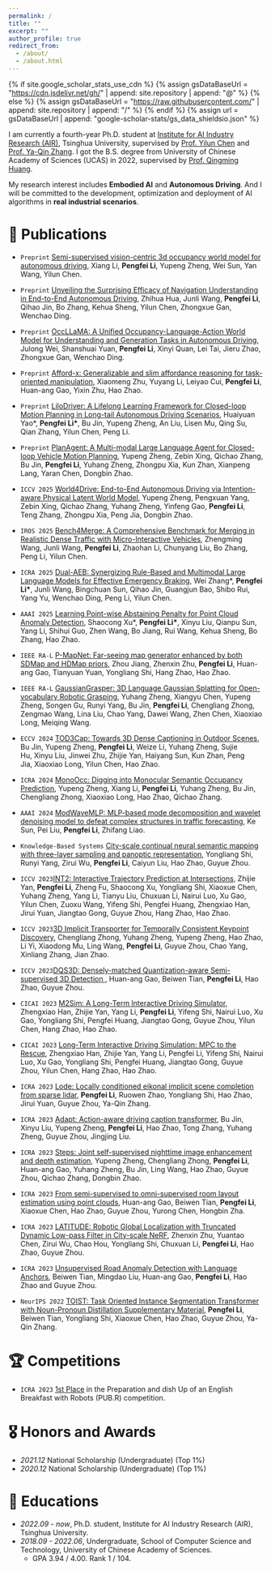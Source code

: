 ```yaml
---
permalink: /
title: ""
excerpt: ""
author_profile: true
redirect_from: 
  - /about/
  - /about.html
---
```


{% if site.google_scholar_stats_use_cdn %}
{% assign gsDataBaseUrl = "https://cdn.jsdelivr.net/gh/" | append: site.repository | append: "@" %}
{% else %}
{% assign gsDataBaseUrl = "https://raw.githubusercontent.com/" | append: site.repository | append: "/" %}
{% endif %}
{% assign url = gsDataBaseUrl | append: "google-scholar-stats/gs_data_shieldsio.json" %}

<span class='anchor' id='about-me'></span>

I am currently a fourth-year Ph.D. student at [Institute for AI Industry Research (AIR)](https://air.tsinghua.edu.cn/), Tsinghua University, supervised by [Prof. Yilun Chen](https://air.tsinghua.edu.cn/en/info/1046/1621.htm) and [Prof. Ya-Qin Zhang](https://air.tsinghua.edu.cn/en/About_Us/About_dean.htm). I got the B.S. degree from University of Chinese Academy of Sciences (UCAS) in 2022, supervised by [Prof. Qingming Huang](https://people.ucas.edu.cn/~qmhuang?language=en).

My research interest includes **Embodied AI** and **Autonomous Driving**. And I will be committed to the development, optimization and deployment of AI algorithms in **real industrial scenarios**.


# 📝 Publications 
- ```Preprint``` [Semi-supervised vision-centric 3d occupancy world model for autonomous driving](https://arxiv.org/abs/2502.07309), Xiang Li, **Pengfei Li**, Yupeng Zheng, Wei Sun, Yan Wang, Yilun Chen.
- ```Preprint``` [Unveiling the Surprising Efficacy of Navigation Understanding in End-to-End Autonomous Driving](https://zhihua-hua.github.io/NavigationDrive-web/static/NavigationDrive.pdf), Zhihua Hua, Junli Wang, **Pengfei Li**, Qihao Jin, Bo Zhang, Kehua Sheng, Yilun Chen, Zhongxue Gan, Wenchao Ding.
- ```Preprint``` [OccLLaMA: A Unified Occupancy-Language-Action World Model for Understanding and Generation Tasks in Autonomous Driving](https://vilonge.github.io/OccLLaMA_Page/static/OccLLaMA.pdf), Julong Wei, Shanshuai Yuan, **Pengfei Li**, Xinyi Quan, Lei Tai, Jieru Zhao, Zhongxue Gan, Wenchao Ding.
- ```Preprint``` [Afford-x: Generalizable and slim affordance reasoning for task-oriented manipulation](https://arxiv.org/abs/2503.03556), Xiaomeng Zhu, Yuyang Li, Leiyao Cui, **Pengfei Li**, Huan-ang Gao, Yixin Zhu, Hao Zhao.
- ```Preprint``` [LiloDriver: A Lifelong Learning Framework for Closed-loop Motion Planning in Long-tail Autonomous Driving Scenarios](https://arxiv.org/pdf/2505.17209), Huaiyuan Yao*, **Pengfei Li\***, Bu Jin, Yupeng Zheng, An Liu, Lisen Mu, Qing Su, Qian Zhang, Yilun Chen, Peng Li.
- ```Preprint``` [PlanAgent: A Multi-modal Large Language Agent for Closed-loop Vehicle Motion Planning](https://arxiv.org/abs/2406.01587), Yupeng Zheng, Zebin Xing, Qichao Zhang, Bu Jin, **Pengfei Li**, Yuhang Zheng, Zhongpu Xia, Kun Zhan, Xianpeng Lang, Yaran Chen, Dongbin Zhao.

- ```ICCV 2025``` [World4Drive: End-to-End Autonomous Driving via Intention-aware Physical Latent World Model](https://arxiv.org/abs/2507.00603), Yupeng Zheng, Pengxuan Yang, Zebin Xing, Qichao Zhang, Yuhang Zheng, Yinfeng Gao, **Pengfei Li**, Teng Zhang, Zhongpu Xia, Peng Jia, Dongbin Zhao.
- ```IROS 2025``` [Bench4Merge: A Comprehensive Benchmark for Merging in Realistic Dense Traffic with Micro-Interactive Vehicles](https://arxiv.org/abs/2410.15912), Zhengming Wang, Junli Wang, **Pengfei Li**, Zhaohan Li, Chunyang Liu, Bo Zhang, Peng Li, Yilun Chen.
- ```ICRA 2025``` [Dual-AEB: Synergizing Rule-Based and Multimodal Large Language Models for Effective Emergency Braking](https://arxiv.org/abs/2410.08616), Wei Zhang*, **Pengfei Li\***, Junli Wang, Bingchuan Sun, Qihao Jin, Guangjun Bao, Shibo Rui, Yang Yu, Wenchao Ding, Peng Li, Yilun Chen.
- ```AAAI 2025``` [Learning Point-wise Abstaining Penalty for Point Cloud Anomaly Detection](https://arxiv.org/abs/2309.10230), Shaocong Xu*, **Pengfei Li\***, Xinyu Liu, Qianpu Sun, Yang Li, Shihui Guo, Zhen Wang, Bo Jiang, Rui Wang, Kehua Sheng, Bo Zhang, Hao Zhao.

- ```IEEE RA-L``` [P-MapNet: Far-seeing map generator enhanced by both SDMap and HDMap priors](https://arxiv.org/abs/2403.10521), Zhou Jiang, Zhenxin Zhu, **Pengfei Li**, Huan-ang Gao, Tianyuan Yuan, Yongliang Shi, Hang Zhao, Hao Zhao.
- ```IEEE RA-L``` [GaussianGrasper: 3D Language Gaussian Splatting for Open-vocabulary Robotic Grasping](https://arxiv.org/abs/2403.09637), Yuhang Zheng, Xiangyu Chen, Yupeng Zheng, Songen Gu, Runyi Yang, Bu Jin, **Pengfei Li**, Chengliang Zhong, Zengmao Wang, Lina Liu, Chao Yang, Dawei Wang, Zhen Chen, Xiaoxiao Long, Meiqing Wang.
- ```ECCV 2024``` [TOD3Cap: Towards 3D Dense Captioning in Outdoor Scenes](https://jxbbb.github.io/TOD3Cap/), Bu Jin, Yupeng Zheng, **Pengfei Li**, Weize Li, Yuhang Zheng, Sujie Hu, Xinyu Liu, Jinwei Zhu, Zhijie Yan, Haiyang Sun, Kun Zhan, Peng Jia, Xiaoxiao Long, Yilun Chen, Hao Zhao.
- ```ICRA 2024``` [MonoOcc: Digging into Monocular Semantic Occupancy Prediction](https://arxiv.org/abs/2403.08766), Yupeng Zheng, Xiang Li, **Pengfei Li**, Yuhang Zheng, Bu Jin, Chengliang Zhong, Xiaoxiao Long, Hao Zhao, Qichao Zhang.
- ```AAAI 2024``` [ModWaveMLP: MLP-based mode decomposition and wavelet denoising model to defeat complex structures in traffic forecasting](https://ojs.aaai.org/index.php/AAAI/article/view/28753), Ke Sun, Pei Liu, **Pengfei Li**, Zhifang Liao.
- ``` Knowledge-Based Systems ``` [City-scale continual neural semantic mapping with three-layer sampling and panoptic representation](https://www.sciencedirect.com/science/article/abs/pii/S095070512300895X), Yongliang Shi, Runyi Yang, Zirui Wu, **Pengfei Li**, Caiyun Liu, Hao Zhao, Guyue Zhou.
- ```ICCV 2023```[INT2: Interactive Trajectory Prediction at Intersections](https://openaccess.thecvf.com/content/ICCV2023/papers/Yan_INT2_Interactive_Trajectory_Prediction_at_Intersections_ICCV_2023_paper.pdf), Zhijie Yan, **Pengfei Li**, Zheng Fu, Shaocong Xu, Yongliang Shi, Xiaoxue Chen, Yuhang Zheng, Yang Li, Tianyu Liu, Chuxuan Li, Nairui Luo, Xu Gao, Yilun Chen, Zuoxu Wang, Yifeng Shi, Pengfei Huang, Zhengxiao Han, Jirui Yuan, Jiangtao Gong, Guyue Zhou, Hang Zhao, Hao Zhao.
- ```ICCV 2023```[3D Implicit Transporter for Temporally Consistent Keypoint Discovery](https://openaccess.thecvf.com/content/ICCV2023/papers/Zhong_3D_Implicit_Transporter_for_Temporally_Consistent_Keypoint_Discovery_ICCV_2023_paper.pdf), Chengliang Zhong, Yuhang Zheng, Yupeng Zheng, Hao Zhao, Li Yi, Xiaodong Mu, Ling Wang, **Pengfei Li**, Guyue Zhou, Chao Yang, Xinliang Zhang, Jian Zhao.
- ```ICCV 2023```[DQS3D: Densely-matched Quantization-aware Semi-supervised 3D Detection
](https://openaccess.thecvf.com/content/ICCV2023/papers/Gao_DQS3D_Densely-matched_Quantization-aware_Semi-supervised_3D_Detection_ICCV_2023_paper.pdf), Huan-ang Gao, Beiwen Tian, **Pengfei Li**, Hao Zhao, Guyue Zhou.
- ```CICAI 2023``` [M2Sim: A Long-Term Interactive Driving Simulator](https://link.springer.com/chapter/10.1007/978-981-99-9119-8_16), Zhengxiao Han, Zhijie Yan, Yang Li, **Pengfei Li**, Yifeng Shi, Nairui Luo, Xu Gao, Yongliang Shi, Pengfei Huang, Jiangtao Gong, Guyue Zhou, Yilun Chen, Hang Zhao, Hao Zhao.
- ```CICAI 2023``` [Long-Term Interactive Driving Simulation: MPC to the Rescue](https://link.springer.com/chapter/10.1007/978-981-99-9119-8_17), Zhengxiao Han, Zhijie Yan, Yang Li, Pengfei Li, Yifeng Shi, Nairui Luo, Xu Gao, Yongliang Shi, Pengfei Huang, Jiangtao Gong, Guyue Zhou, Yilun Chen, Hang Zhao, Hao Zhao.
- ``ICRA 2023`` [Lode: Locally conditioned eikonal implicit scene completion from sparse lidar](https://ieeexplore.ieee.org/document/10160552), **Pengfei Li**, Ruowen Zhao, Yongliang Shi, Hao Zhao, Jirui Yuan, Guyue Zhou, Ya-Qin Zhang.
- ``ICRA 2023`` [Adapt: Action-aware driving caption transformer](https://ieeexplore.ieee.org/document/10160326), Bu Jin, Xinyu Liu, Yupeng Zheng, **Pengfei Li**, Hao Zhao, Tong Zhang, Yuhang Zheng, Guyue Zhou, Jingjing Liu.
- ``ICRA 2023`` [Steps: Joint self-supervised nighttime image enhancement and depth estimation](https://ieeexplore.ieee.org/document/10160708), Yupeng Zheng, Chengliang Zhong, **Pengfei Li**, Huan-ang Gao, Yuhang Zheng, Bu Jin, Ling Wang, Hao Zhao, Guyue Zhou, Qichao Zhang, Dongbin Zhao.
- ``ICRA 2023`` [From semi-supervised to omni-supervised room layout estimation using point clouds](https://ieeexplore.ieee.org/document/10161273), Huan-ang Gao, Beiwen Tian, **Pengfei Li**, Xiaoxue Chen, Hao Zhao, Guyue Zhou, Yurong Chen, Hongbin Zha.
- ``ICRA 2023`` [LATITUDE: Robotic Global Localization with Truncated Dynamic Low-pass Filter in City-scale NeRF](https://ieeexplore.ieee.org/document/10161570), Zhenxin Zhu, Yuantao Chen, Zirui Wu, Chao Hou, Yongliang Shi, Chuxuan Li, **Pengfei Li**, Hao Zhao, Guyue Zhou.
- ``ICRA 2023`` [Unsupervised Road Anomaly Detection with Language Anchors](https://ieeexplore.ieee.org/document/10160470), Beiwen Tian, Mingdao Liu, Huan-ang Gao, **Pengfei Li**, Hao Zhao and Guyue Zhou.
- ``NeurIPS 2022`` [TOIST: Task Oriented Instance Segmentation Transformer with Noun-Pronoun Distillation Supplementary Material](https://proceedings.neurips.cc/paper_files/paper/2022/file/70270a1bc28ecb2a2aefad566c5e556b-Paper-Conference.pdf), **Pengfei Li**, Beiwen Tian, Yongliang Shi, Xiaoxue Chen, Hao Zhao, Guyue Zhou, Ya-Qin Zhang.

# 🏆 Competitions
- ```ICRA 2023``` [1st Place](https://lcas.lincoln.ac.uk/wp/events/the-pub-r-competition/) in the Preparation and dish Up of an English Breakfast with Robots (PUB.R) competition.

# 🎖 Honors and Awards
- *2021.12* National Scholarship (Undergraduate) (Top 1%)
- *2020.12* National Scholarship (Undergraduate) (Top 1%)

# 📖 Educations
- *2022.09 - now*, Ph.D. student, Institute for AI Industry Research (AIR), Tsinghua University. 
- *2018.09 - 2022.06*, Undergraduate, School of Computer Science and Technology, University of Chinese Academy of Sciences.
  - GPA 3.94 / 4.00. Rank 1 / 104.

<div style="display: flex; justify-content: center; align-items: center;">
<script type="text/javascript" id="clstr_globe" src="//clustrmaps.com/globe.js?w=166&d=G22ZMDy2KEs5OGq6rS0JucNzUxHn13B0tIPWaEGNGJo"></script>
</div>
